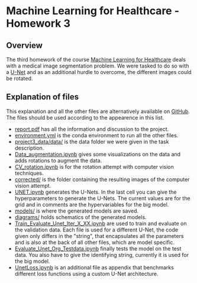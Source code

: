 # Machine Learning for Healthcare - Homework 3
## Overview
The third homework of the course [Machine Learning for Healthcare](https://bmi.inf.ethz.ch/teaching/261-5120-00l-machine-learning-for-health-care-spring-2020/) deals with a medical image segmentation problem. We were tasked to do so with a [U-Net](https://lmb.informatik.uni-freiburg.de/people/ronneber/u-net/) and as an additional hurdle to overcome, the different images could be rotated.

## Explanation of files
This explanation and all the other files are alternatively available on [GitHub](https://github.com/rostro36/ML4HC-HW3). The files should be used according to the appearence in this list.
- [report.pdf](https://github.com/rostro36/ML4HC-HW3/blob/master/report.pdf) has all the information and discussion to the project.
- [environment.yml](https://github.com/rostro36/ML4HC-HW3/blob/master/environment.yml) is the conda environment to run all the other files.
- [project3\_data/data/](https://github.com/rostro36/ML4HC-HW3/tree/master/project3_data/data) is the data folder we were given in the task description.
- [Data_augmentation.ipynb](https://github.com/rostro36/ML4HC-HW3/blob/master/Data_augmentation.ipynb) gives some visualizations on the data and adds rotations to augment the data. 
- [CV\_rotation.ipynb](https://github.com/rostro36/ML4HC-HW3/blob/master/CV_rotation.ipynb) is for the rotation attempt with computer vision techniques.
- [corrected/](https://github.com/rostro36/ML4HC-HW3/tree/master/corrected) is the folder containing the resulting images of the computer vision attempt.
- [UNET.ipynb](https://github.com/rostro36/ML4HC-HW3/blob/master/UNET.ipynb) generates the U-Nets. In the last cell you can give the hyperparameters to generate the U-Nets. The current values are for the grid and in comments are the hypervariables for the big model.
- [models/](https://github.com/rostro36/ML4HC-HW3/tree/master/models) is where the generated models are saved.
- [diagrams/](https://github.com/rostro36/ML4HC-HW3/tree/master/diagrams) holds schematics of the generated models.
- [Train_Evaluate_Unet_Iter_X_XX.ipynb](https://github.com/rostro36/ML4HC-HW3/blob/master/Train_Evaluate_Unet_Iter_1_nw.ipynb) are used to train and evaluate on the validation data. Each file is used for a different U-Net, the code given only differs in the "string", that encapsulates all the parameters and is also at the back of all other files, which are model specific.
- [Evaluate_Unet_Org_Testdata.ipynb](https://github.com/rostro36/ML4HC-HW3/blob/master/Evaluate_Unet_Org_Testdata.ipynb) finally tests the model on the test data. You also have to give the identifying string, currently it is used for the big model.
- [UnetLoss.ipynb](https://github.com/rostro36/ML4HC-HW3/blob/master/UnetLoss.ipynb) is an additional file as appendix that benchmarks different loss functions using a custom U-Net architecture.
